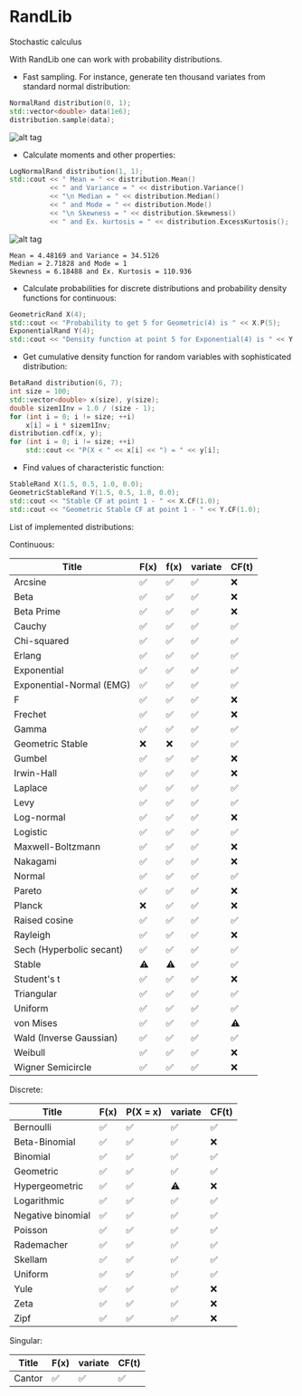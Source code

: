 # RandLib
Stochastic calculus

With RandLib one can work with probability distributions.
* Fast sampling. For instance, generate ten thousand variates from standard normal distribution:
```c++
NormalRand distribution(0, 1);
std::vector<double> data(1e6);
distribution.sample(data);
```
![alt tag](https://github.com/StochasticEngineer/RandLib/blob/master/images/standardNormal.png)

* Calculate moments and other properties:
```c++
LogNormalRand distribution(1, 1);
std::cout << " Mean = " << distribution.Mean()
          << " and Variance = " << distribution.Variance()
          << "\n Median = " << distribution.Median()
          << " and Mode = " << distribution.Mode()
          << "\n Skewness = " << distribution.Skewness()
          << " and Ex. kurtosis = " << distribution.ExcessKurtosis();
```
![alt tag](https://github.com/StochasticEngineer/RandLib/blob/master/images/lognormal11.png)
```
Mean = 4.48169 and Variance = 34.5126
Median = 2.71828 and Mode = 1
Skewness = 6.18488 and Ex. Kurtosis = 110.936
```

* Calculate probabilities for discrete distributions and probability density functions for continuous:
```c++
GeometricRand X(4);
std::cout << "Probability to get 5 for Geometric(4) is " << X.P(5);
ExponentialRand Y(4);
std::cout << "Density function at point 5 for Exponential(4) is " << Y.f(5);
```
* Get cumulative density function for random variables with sophisticated distribution:
```c++
BetaRand distribution(6, 7);
int size = 100;
std::vector<double> x(size), y(size);
double sizem1Inv = 1.0 / (size - 1);
for (int i = 0; i != size; ++i)
    x[i] = i * sizem1Inv;
distribution.cdf(x, y);
for (int i = 0; i != size; ++i)
    std::cout << "P(X < " << x[i] << ") = " << y[i];
```
* Find values of characteristic function:
```c++
StableRand X(1.5, 0.5, 1.0, 0.0);
GeometricStableRand Y(1.5, 0.5, 1.0, 0.0);
std::cout << "Stable CF at point 1 - " << X.CF(1.0);
std::cout << "Geometric Stable CF at point 1 - " << Y.CF(1.0);
```

List of implemented distributions:

Continuous:

|    Title     |     F(x)     |     f(x)     |   variate    |   CF(t)    |
| ------------ | ------------ | ------------ | ------------ | ------------ |
|    Arcsine   | :white_check_mark: | :white_check_mark: | :white_check_mark: |:x:|
|     Beta     | :white_check_mark: | :white_check_mark: | :white_check_mark: |:x:|
|     Beta Prime     | :white_check_mark: | :white_check_mark: | :white_check_mark: |:x:|
|     Cauchy     | :white_check_mark: | :white_check_mark: | :white_check_mark: |:white_check_mark:|
|     Chi-squared     | :white_check_mark: | :white_check_mark: | :white_check_mark: |:white_check_mark:|
|     Erlang     | :white_check_mark: | :white_check_mark: | :white_check_mark: |:white_check_mark:|
|     Exponential     | :white_check_mark: | :white_check_mark: | :white_check_mark: |:white_check_mark:|
|     Exponential-Normal (EMG)     | :white_check_mark: | :white_check_mark: | :white_check_mark: |:white_check_mark:|
|     F    | :white_check_mark: | :white_check_mark: | :white_check_mark: |:x:|
|     Frechet    | :white_check_mark: | :white_check_mark: | :white_check_mark: |:x:|
|     Gamma     | :white_check_mark: | :white_check_mark: | :white_check_mark: |:white_check_mark:|
|     Geometric Stable     | :x: | :x: | :white_check_mark: |:white_check_mark:|
|     Gumbel     | :white_check_mark: | :white_check_mark: | :white_check_mark: |:x:|
|     Irwin-Hall     | :white_check_mark: | :white_check_mark: | :white_check_mark: |:x:|
|     Laplace     | :white_check_mark: | :white_check_mark: | :white_check_mark: |:white_check_mark:|
|     Levy     | :white_check_mark: | :white_check_mark: | :white_check_mark: |:white_check_mark:|
|     Log-normal     | :white_check_mark: | :white_check_mark: | :white_check_mark: |:x:|
|     Logistic     | :white_check_mark: | :white_check_mark: | :white_check_mark: |:white_check_mark:|
|     Maxwell-Boltzmann     | :white_check_mark: | :white_check_mark: | :white_check_mark: |:x:|
|     Nakagami     | :white_check_mark: | :white_check_mark: | :white_check_mark: |:x:|
|     Normal     | :white_check_mark: | :white_check_mark: | :white_check_mark: |:white_check_mark:|
|     Pareto     | :white_check_mark: | :white_check_mark: | :white_check_mark: |:x:|
|     Planck     | :x: | :white_check_mark: | :white_check_mark: |:x:|
|     Raised cosine     | :white_check_mark: | :white_check_mark: | :white_check_mark: |:white_check_mark:|
|     Rayleigh     | :white_check_mark: | :white_check_mark: | :white_check_mark: |:x:|
|     Sech (Hyperbolic secant)    | :white_check_mark: | :white_check_mark: | :white_check_mark: |:white_check_mark:|
|     Stable     | :warning: | :warning: | :white_check_mark: |:white_check_mark:|
|     Student's t     | :white_check_mark: | :white_check_mark: | :white_check_mark: |:x:|
|     Triangular     | :white_check_mark: | :white_check_mark: | :white_check_mark: |:white_check_mark:|
|     Uniform     | :white_check_mark: | :white_check_mark: | :white_check_mark: |:white_check_mark:|
|     von Mises     | :white_check_mark: | :white_check_mark: | :white_check_mark: |:warning:|
|     Wald (Inverse Gaussian)     | :white_check_mark: | :white_check_mark: | :white_check_mark: |:white_check_mark:|
|     Weibull     | :white_check_mark: | :white_check_mark: | :white_check_mark: |:x:|
|     Wigner Semicircle     | :white_check_mark: | :white_check_mark: | :white_check_mark: |:x:|

Discrete:

|    Title     |     F(x)     |     P(X = x)     |   variate    |   CF(t)    |
| ------------ | ------------ | ------------ | ------------ | ------------ |
|     Bernoulli     | :white_check_mark: | :white_check_mark: | :white_check_mark: |:white_check_mark:|
|     Beta-Binomial     | :white_check_mark: | :white_check_mark: | :white_check_mark: |:x:|
|     Binomial     | :white_check_mark: | :white_check_mark: | :white_check_mark: |:white_check_mark:|
|     Geometric    | :white_check_mark: | :white_check_mark: | :white_check_mark: |:white_check_mark:|
|     Hypergeometric     | :white_check_mark: | :white_check_mark: | :warning: |:x:|
|     Logarithmic     | :white_check_mark: | :white_check_mark: | :white_check_mark: |:white_check_mark:|
|     Negative binomial     | :white_check_mark: | :white_check_mark: | :white_check_mark: |:white_check_mark:|
|     Poisson     | :white_check_mark: | :white_check_mark: | :white_check_mark: |:white_check_mark:|
|     Rademacher     | :white_check_mark: | :white_check_mark: | :white_check_mark: |:white_check_mark:|
|     Skellam    | :white_check_mark: | :white_check_mark: | :white_check_mark: |:white_check_mark:|
|     Uniform     | :white_check_mark: | :white_check_mark: | :white_check_mark: |:white_check_mark:|
|     Yule     | :white_check_mark: | :white_check_mark: | :white_check_mark: |:x:|
|     Zeta     | :white_check_mark: | :white_check_mark: | :white_check_mark: |:x:|
|     Zipf     | :white_check_mark: | :white_check_mark: | :white_check_mark: |:x:|

Singular:

|    Title     |     F(x)     |  variate    |   CF(t)    |
| ------------ | ------------ | ------------ | ------------ |
|     Cantor     | :white_check_mark: | :white_check_mark: | :white_check_mark: |
